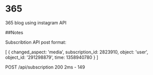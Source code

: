 365
===

365 blog using instagram API

##Notes

Subscribtion API post format:

  [ { changed_aspect: 'media',
    subscription_id: 2823910,
    object: 'user',
    object_id: '291298879',
    time: 1358940780 } ]

POST /api/subscription 200 2ms - 149
